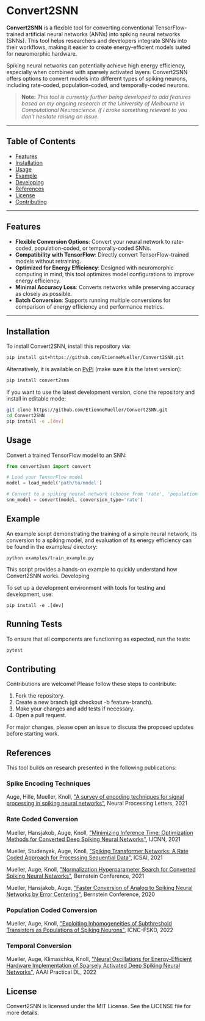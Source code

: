 # Convert2SNN
**Convert2SNN** is a flexible tool for converting conventional TensorFlow-trained artificial neural networks (ANNs) into spiking neural networks (SNNs). This tool helps researchers and developers integrate SNNs into their workflows, making it easier to create energy-efficient models suited for neuromorphic hardware.

Spiking neural networks can potentially achieve high energy efficiency, especially when combined with sparsely activated layers. Convert2SNN offers options to convert models into different types of spiking neurons, including rate-coded, population-coded, and temporally-coded neurons.

> **Note:** *This tool is currently further being developed to add features based on my ongoing research at the University of Melbourne in Computational Neuroscience. If I broke something relevant to you don't hesitate raising an issue.*

---

## Table of Contents
- [Features](#features)
- [Installation](#installation)
- [Usage](#usage)
- [Example](#example)
- [Developing](#developing)
- [References](#references)
- [License](#license)
- [Contributing](#contributing)

---

## Features
- **Flexible Conversion Options**: Convert your neural network to rate-coded, population-coded, or temporally-coded SNNs.
- **Compatibility with TensorFlow**: Directly convert TensorFlow-trained models without retraining.
- **Optimized for Energy Efficiency**: Designed with neuromorphic computing in mind, this tool optimizes model configurations to improve energy efficiency.
- **Minimal Accuracy Loss**: Converts networks while preserving accuracy as closely as possible.
- **Batch Conversion**: Supports running multiple conversions for comparison of energy efficiency and performance metrics.

---

## Installation
To install Convert2SNN, install this repository via:

```bash
pip install git+https://github.com/EtienneMueller/Convert2SNN.git
```

Alternatively, it is available on [PyPI](https://pypi.org/project/convert2snn/) (make sure it is the latest version):

```bash
pip install convert2snn
```

If you want to use the latest development version, clone the repository and install in editable mode:

```bash
git clone https://github.com/EtienneMueller/Convert2SNN.git
cd Convert2SNN
pip install -e .[dev]
```

## Usage

Convert a trained TensorFlow model to an SNN:

```python
from convert2snn import convert

# Load your TensorFlow model
model = load_model('path/to/model')

# Convert to a spiking neural network (choose from 'rate', 'population', or 'temporal')
snn_model = convert(model, conversion_type='rate')
```

## Example

An example script demonstrating the training of a simple neural network, its conversion to a spiking model, and evaluation of its energy efficiency can be found in the examples/ directory:

```
python examples/train_example.py
```

This script provides a hands-on example to quickly understand how Convert2SNN works.
Developing

To set up a development environment with tools for testing and development, use:

```
pip install -e .[dev]
```

## Running Tests

To ensure that all components are functioning as expected, run the tests:

```bash
pytest
```

## Contributing

Contributions are welcome! Please follow these steps to contribute:

1. Fork the repository.
2. Create a new branch (git checkout -b feature-branch).
3. Make your changes and add tests if necessary.
4. Open a pull request.

For major changes, please open an issue to discuss the proposed updates before starting work.

## References

This tool builds on research presented in the following publications:

### Spike Encoding Techniques

Auge, Hille, Mueller, Knoll, ["A survey of encoding techniques for signal processing in spiking neural networks"](https://link.springer.com/article/10.1007/s11063-021-10562-2), Neural Processing Letters, 2021

### Rate Coded Conversion

Mueller, Hansjakob, Auge, Knoll, ["Minimizing Inference Time: Optimization Methods for Converted Deep Spiking Neural Networks"](https://ieeexplore.ieee.org/abstract/document/9533874/), IJCNN, 2021

Mueller, Studenyak, Auge, Knoll, ["Spiking Transformer Networks: A Rate Coded Approach for Processing Sequential Data"](https://ieeexplore.ieee.org/abstract/document/9664146), ICSAI, 2021
    
Mueller, Auge, Knoll, ["Normalization Hyperparameter Search for Converted Spiking Neural Networks"](https://abstracts.g-node.org/conference/BC21/abstracts#/uuid/30534c50-fe09-4842-9ee6-f0127c52ce73), Bernstein Conference, 2021

Mueller, Hansjakob, Auge, ["Faster Conversion of Analog to Spiking Neural Networks by Error Centering"](https://abstracts.g-node.org/conference/BC20/abstracts#/uuid/c4ee2b6a-340f-4955-9629-63f67ec63584), Bernstein Conference, 2020

### Population Coded Conversion

Mueller, Auge, Knoll, ["Exploiting Inhomogeneities of Subthreshold Transistors as Populations of Spiking Neurons"](https://link.springer.com/chapter/10.1007/978-3-031-20738-9_55), ICNC-FSKD, 2022

### Temporal Conversion

Mueller, Auge, Klimaschka, Knoll, ["Neural Oscillations for Energy-Efficient Hardware Implementation of Sparsely Activated Deep Spiking Neural Networks"](https://practical-dl.github.io/2022/long_paper/16.pdf), AAAI Practical DL, 2022 



## License

Convert2SNN is licensed under the MIT License. See the LICENSE file for more details.
